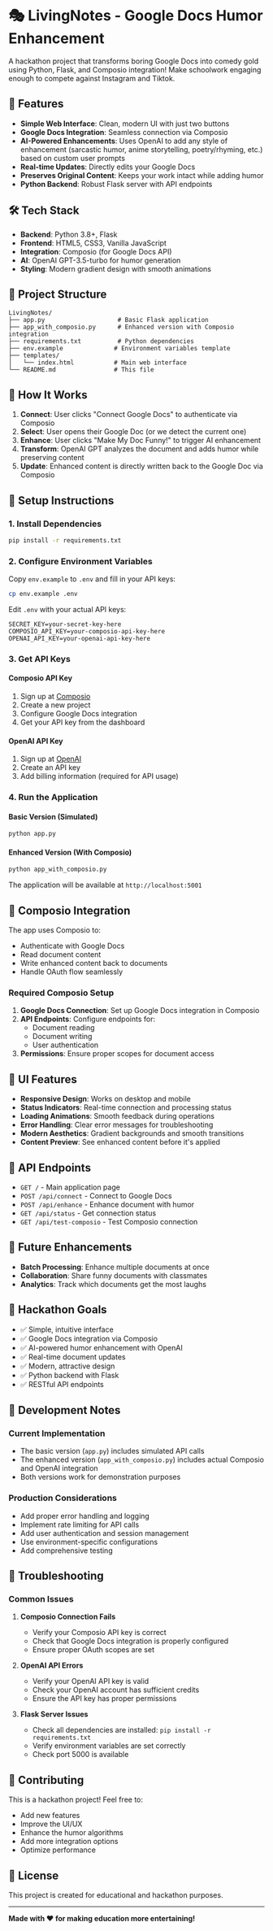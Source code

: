 # 🎭 LivingNotes - Google Docs Humor Enhancement

A hackathon project that transforms boring Google Docs into comedy gold using Python, Flask, and Composio integration! Make schoolwork engaging enough to compete against Instagram and Tiktok.

## 🚀 Features

- **Simple Web Interface**: Clean, modern UI with just two buttons
- **Google Docs Integration**: Seamless connection via Composio
- **AI-Powered Enhancements**: Uses OpenAI to add any style of enhancement (sarcastic humor, anime storytelling, poetry/rhyming, etc.) based on custom user prompts
- **Real-time Updates**: Directly edits your Google Docs
- **Preserves Original Content**: Keeps your work intact while adding humor
- **Python Backend**: Robust Flask server with API endpoints

## 🛠️ Tech Stack

- **Backend**: Python 3.8+, Flask
- **Frontend**: HTML5, CSS3, Vanilla JavaScript
- **Integration**: Composio (for Google Docs API)
- **AI**: OpenAI GPT-3.5-turbo for humor generation
- **Styling**: Modern gradient design with smooth animations

## 📁 Project Structure

```
LivingNotes/
├── app.py                    # Basic Flask application
├── app_with_composio.py      # Enhanced version with Composio integration
├── requirements.txt          # Python dependencies
├── env.example              # Environment variables template
├── templates/
│   └── index.html           # Main web interface
└── README.md                # This file
```

## 🎯 How It Works

1. **Connect**: User clicks "Connect Google Docs" to authenticate via Composio
2. **Select**: User opens their Google Doc (or we detect the current one)
3. **Enhance**: User clicks "Make My Doc Funny!" to trigger AI enhancement
4. **Transform**: OpenAI GPT analyzes the document and adds humor while preserving content
5. **Update**: Enhanced content is directly written back to the Google Doc via Composio

## 🔧 Setup Instructions

### 1. Install Dependencies

```bash
pip install -r requirements.txt
```

### 2. Configure Environment Variables

Copy `env.example` to `.env` and fill in your API keys:

```bash
cp env.example .env
```

Edit `.env` with your actual API keys:
```env
SECRET_KEY=your-secret-key-here
COMPOSIO_API_KEY=your-composio-api-key-here
OPENAI_API_KEY=your-openai-api-key-here
```

### 3. Get API Keys

#### Composio API Key
1. Sign up at [Composio](https://composio.dev)
2. Create a new project
3. Configure Google Docs integration
4. Get your API key from the dashboard

#### OpenAI API Key
1. Sign up at [OpenAI](https://platform.openai.com)
2. Create an API key
3. Add billing information (required for API usage)

### 4. Run the Application

#### Basic Version (Simulated)
```bash
python app.py
```

#### Enhanced Version (With Composio)
```bash
python app_with_composio.py
```

The application will be available at `http://localhost:5001`

## 🔧 Composio Integration

The app uses Composio to:
- Authenticate with Google Docs
- Read document content
- Write enhanced content back to documents
- Handle OAuth flow seamlessly

### Required Composio Setup

1. **Google Docs Connection**: Set up Google Docs integration in Composio
2. **API Endpoints**: Configure endpoints for:
   - Document reading
   - Document writing
   - User authentication
3. **Permissions**: Ensure proper scopes for document access

## 🎨 UI Features

- **Responsive Design**: Works on desktop and mobile
- **Status Indicators**: Real-time connection and processing status
- **Loading Animations**: Smooth feedback during operations
- **Error Handling**: Clear error messages for troubleshooting
- **Modern Aesthetics**: Gradient backgrounds and smooth transitions
- **Content Preview**: See enhanced content before it's applied

## 🚀 API Endpoints

- `GET /` - Main application page
- `POST /api/connect` - Connect to Google Docs
- `POST /api/enhance` - Enhance document with humor
- `GET /api/status` - Get connection status
- `GET /api/test-composio` - Test Composio connection

## 🔮 Future Enhancements

- **Batch Processing**: Enhance multiple documents at once
- **Collaboration**: Share funny documents with classmates
- **Analytics**: Track which documents get the most laughs

## 🎪 Hackathon Goals

- ✅ Simple, intuitive interface
- ✅ Google Docs integration via Composio
- ✅ AI-powered humor enhancement with OpenAI
- ✅ Real-time document updates
- ✅ Modern, attractive design
- ✅ Python backend with Flask
- ✅ RESTful API endpoints

## 📝 Development Notes

### Current Implementation
- The basic version (`app.py`) includes simulated API calls
- The enhanced version (`app_with_composio.py`) includes actual Composio and OpenAI integration
- Both versions work for demonstration purposes

### Production Considerations
- Add proper error handling and logging
- Implement rate limiting for API calls
- Add user authentication and session management
- Use environment-specific configurations
- Add comprehensive testing

## 🐛 Troubleshooting

### Common Issues

1. **Composio Connection Fails**
   - Verify your Composio API key is correct
   - Check that Google Docs integration is properly configured
   - Ensure proper OAuth scopes are set

2. **OpenAI API Errors**
   - Verify your OpenAI API key is valid
   - Check your OpenAI account has sufficient credits
   - Ensure the API key has proper permissions

3. **Flask Server Issues**
   - Check all dependencies are installed: `pip install -r requirements.txt`
   - Verify environment variables are set correctly
   - Check port 5000 is available

## 🤝 Contributing

This is a hackathon project! Feel free to:
- Add new features
- Improve the UI/UX
- Enhance the humor algorithms
- Add more integration options
- Optimize performance

## 📄 License

This project is created for educational and hackathon purposes.

---

**Made with ❤️ for making education more entertaining!**
